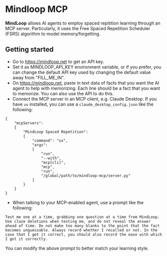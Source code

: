 # Mindloop MCP

**MindLoop** allows AI agents to employ spaced repitition learning through an MCP server. Particularly, it uses the Free Spaced Repetition Scheduler (FSRS) algorithm to model memory/forgetting.

## Getting started

- Go to https://mindloop.net to get an API key.
- Set it as MINDLOOP_API_KEY environment variable, or if you prefer, you can change the default API key used by changing the default value away from "FILL_ME_IN".
- On https://mindloop.net, paste in text data of facts that you want the AI agent to help with memorizing. Each line should be a fact that you want to memorize. You can also use the API to do this.
- Connect the MCP server in an MCP client, e.g. Claude Desktop. If you have `uv` installed, you can use a `claude_desktop_config.json` like the following:

```
{
    "mcpServers":
    {
        "MindLoop Spaced Repetition":
        {
            "command": "uv",
            "args":
            [
                "run",
                "--with",
                "mcp[cli]",
                "mcp",
                "run",
                "/global/path/to/mindloop-mcp/server.py"
            ]
        }
    }
}
```

- When talking to your MCP-enabled agent, use a prompt like the following:

```
Test me one at a time, grabbing one question at a time from MindLoop. Use cloze deletions when testing me, and do not reveal the answer ahead of time. Do not make too many blanks to the point that the fact becomes unguessable. Always record whether I recalled or not. In the case that I get it correct, you should also record the ease with which I got it correctly.
```

You can modify the above prompt to better match your learning style.
